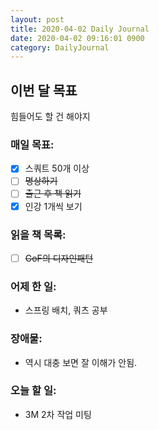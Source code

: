 ```yaml
---
layout: post
title: 2020-04-02 Daily Journal
date: 2020-04-02 09:16:01 0900
category: DailyJournal
---
```


## 이번 달 목표
힘들어도 할 건 해야지

### 매일 목표:
- [x] 스쿼트 50개 이상
- [ ] ~~명상하기~~
- [ ] ~~출근 후 책 읽기~~
- [x] 인강 1개씩 보기

### 읽을 책 목록:
- [ ] ~~GoF의 디자인패턴~~

### 어제 한 일:
* 스프링 배치, 쿼츠 공부

### 장애물:
* 역시 대충 보면 잘 이해가 안됨.

### 오늘 할 일:
* 3M 2차 작업 미팅